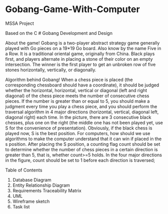 # Gobang-Game-With-Computer
MSSA Project

Based on the C # Gobang Development and Design

About the game!
Gobang is a two-player abstract strategy game generally played with Go pieces on a 19*19 Go board. Also know by the name Five in a Row.
It is a traditional oriental game, originally from China. 
Black plays first, and players alternate in placing a stone of their color on an empty intersection. 
The winner is the first player to get an unbroken row of five stones horizontally, vertically, or diagonally.

Algorithm behind Gobang!
When a chess piece is placed (the corresponding chessboard should have a coordinate), it should be judged whether the horizontal, horizontal, vertical or diagonal (left and right diagonal) of the chess piece meets the number of consecutive chess pieces. 
If the number is greater than or equal to 5, you should make a judgment every time you play a chess piece, and you should perform the traversal algorithm in 4 major directions (horizontal, vertical, diagonal left, diagonal right) each time.
In the picture, there are 3 consecutive black chesses, plus one on the right (the middle one has not been played yet, use S for the convenience of presentation). Obviously, if the black chess is played now, S is the best position. For computers, how should we use algorithms to make the computer understand that it can win if placed in the s position.
After placing the S position, a counting flag count should be set to determine whether the number of chess pieces in a certain direction is greater than 5, that is, whether count>=5 holds. In the four major directions in the figure, count should be set to 1 before each direction is traversed;

Table of Contents

1. Database Diagram
2. Entity Relationship Diagram
3. Requirements Traceability Matrix
4. UML
5. Wireframe sketch
6. Task list 

